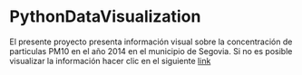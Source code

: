 # PythonDataVisualization

El presente proyecto presenta información visual sobre la concentración de particulas PM10 en el año 2014 en el municipio de Segovia. Si no es posible visualizar la información hacer clic en el siguiente [link](https://nbviewer.jupyter.org/github/darbela4/PythonDataVisualization/blob/master/PythonDataVisualization.ipynb)
